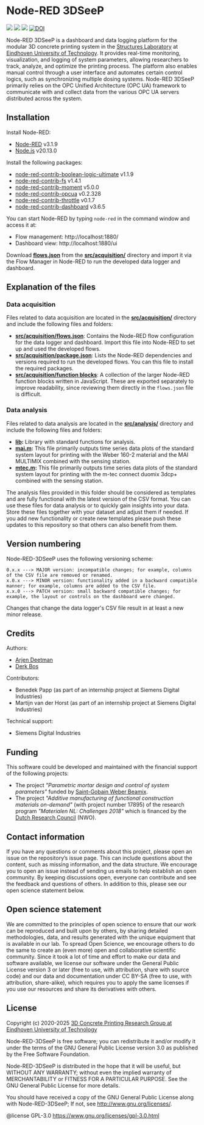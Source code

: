# Node-RED 3DSeeP

<p align="left"> 
  <img src="https://img.shields.io/github/v/release/3DCP-TUe/Node-RED-3DSeeP?label=stable">
  <img src="https://img.shields.io/github/v/release/3DCP-TUe/Node-RED-3DSeeP?label=latest&include_prereleases">
  <img src="https://img.shields.io/github/license/3DCP-TUe/Node-RED-3DSeeP?">
  <a href="https://zenodo.org/doi/10.5281/zenodo.17278615"><img src="https://zenodo.org/badge/DOI/10.5281/zenodo.17278615.svg" alt="DOI"></a>
</p>

Node-RED 3DSeeP is a dashboard and data logging platform for the modular 3D concrete printing system in the [Structures Laboratory](https://www.tue.nl/en/research/research-labs/structures-laboratory) at [Eindhoven University of Technology](https://www.tue.nl/en/). It provides real-time monitoring, visualization, and logging of system parameters, allowing researchers to track, analyze, and optimize the printing process. The platform also enables manual control through a user interface and automates certain control logics, such as synchronizing multiple dosing systems. Node-RED 3DSeeP primarily relies on the OPC Unified Architecture (OPC UA) framework to communicate with and collect data from the various OPC UA servers distributed across the system.

## Installation

Install Node-RED:

- [Node-RED](https://nodered.org/) v3.1.9
- [Node.js](https://nodejs.org/en) v20.13.0

Install the following packages:

- [node-red-contrib-boolean-logic-ultimate](https://flows.nodered.org/node/node-red-contrib-boolean-logic-ultimate) v1.1.9
- [node-red-contrib-fs](https://flows.nodered.org/node/node-red-contrib-fs) v1.4.1
- [node-red-contrib-moment](https://flows.nodered.org/node/node-red-contrib-moment) v5.0.0
- [node-red-contrib-opcua](https://flows.nodered.org/node/node-red-contrib-opcua) v0.2.328
- [node-red-contrib-throttle](https://flows.nodered.org/node/node-red-contrib-throttle) v0.1.7
- [node-red-contrib-dashboard](https://flows.nodered.org/node/node-red-dashboard) v3.6.5

You can start Node-RED by typing `node-red` in the command window and access it at:

- Flow management: http://localhost:1880/
- Dashboard view: http://localhost:1880/ui

Download **[flows.json](src/acquisition/flows.json)** from the **[src/acquisition/](src/acquisition/)** directory and import it via the Flow Manager in Node-RED to run the developed data logger and dashboard.

## Explanation of the files

### Data acquisition

Files related to data acquisition are located in the **[src/acquisition/](src/acquisition/)** directory and include the following files and folders:

- **[src/acquisition/flows.json](src/acquisition/flows.json)**: Contains the Node-RED flow configuration for the data logger and dashboard. Import this file into Node-RED to set up and used the developed flows. 
- **[src/acquisition/package.json](src/acquisition/package.json)**: Lists the Node-RED dependencies and versions required to run the developed flows. You can this file to install the required packages. 
- **[src/acquisition/function blocks](src/acquisition/function%20blocks)**: A collection of the larger Node-RED function blocks written in JavaScript. These are exported separately to improve readability, since reviewing them directly in the `flows.json` file is difficult.
 
### Data analysis

Files related to data analysis are located in the **[src/analysis/](src/analysis/)** directory and include the following files and folders:

- **[lib](src/analysis/lib):** Library with standard functions for analysis. 
- **[mai.m](src/analysis/mai.m):** This file primarily outputs time series data plots of the standard system layout for printing with the Weber 160-2 material and the MAI MULTIMIX combined with the sensing station.
- **[mtec.m](src/analysis/mtec.m):** This file primarily outputs time series data plots of the standard system layout for printing with the m-tec connect duomix 3dcp+ combined with the sensing station.

The analysis files provided in this folder should be considered as templates and are fully functional with the latest version of the CSV format. You can use these files for data analysis or to quickly gain insights into your data. Store these files together with your dataset and adjust them if needed. If you add new functionality or create new templates please push these updates to this repository so that others can also benefit from them.

## Version numbering

Node-RED-3DSeeP uses the following versioning scheme: 

```
0.x.x ---> MAJOR version: incompatible changes; for example, columns of the CSV file are removed or renamed. 
x.0.x ---> MINOR version: functionality added in a backward compatible manner; for example, columns are added to the CSV file. 
x.x.0 ---> PATCH version: small backward compatible changes; for example, the layout or controls on the dashboard were changed. 
```

Changes that change the data logger's CSV file result in at least a new minor release. 

## Credits

Authors: 
- [Arjen Deetman](https://research.tue.nl/en/persons/arjen-deetman)
- [Derk Bos](https://research.tue.nl/en/persons/derk-h-bos)

Contributors:
- Benedek Papp (as part of an internship project at Siemens Digital Industries)
- Martijn van der Horst (as part of an internship project at Siemens Digital Industries)

Technical support:
- Siemens Digital Industries

## Funding

This software could be developed and maintained with the financial support of the following projects:
- The project _"Parametric mortar design and control of system parameters"_ funded by [Saint-Gobain Weber Beamix](https://www.nl.weber/).
- The project _"Additive manufacturing of functional construction materials on-demand"_ (with project number 17895) of the research program _"Materialen NL: Challenges 2018"_ which is financed by the [Dutch Research Council](https://www.nwo.nl/en) (NWO).

## Contact information

If you have any questions or comments about this project, please open an issue on the repository’s issue page. This can include questions about the content, such as missing information, and the data structure. We encourage you to open an issue instead of sending us emails to help establish an open community. By keeping discussions open, everyone can contribute and see the feedback and questions of others. In addition to this, please see our open science statement below.

## Open science statement

We are committed to the principles of open science to ensure that our work can be reproduced and built upon by others, by sharing detailed methodologies, data, and results generated with the unique equipment that is available in our lab. To spread Open Science, we encourage others to do the same to create an (even more) open and collaborative scientific community. 
Since it took a lot of time and effort to make our data and software available, we license our software under the General Public License version 3 or later (free to use, with attribution, share with source code) and our data and documentation under CC BY-SA (free to use, with attribution, share-alike), which requires you to apply the same licenses if you use our resources and share its derivatives with others.

## License

Copyright (c) 2020-2025 [3D Concrete Printing Research Group at Eindhoven University of Technology](https://www.tue.nl/en/research/research-groups/structural-engineering-and-design/3d-concrete-printing)

Node-RED-3DSeeP is free software; you can redistribute it and/or modify it under the terms of the GNU General Public License version 3.0 as published by the Free Software Foundation. 

Node-RED-3DSeeP is distributed in the hope that it will be useful, but WITHOUT ANY WARRANTY; without even the implied warranty of MERCHANTABILITY or FITNESS FOR A PARTICULAR PURPOSE. See the GNU General Public License for more details.

You should have received a copy of the GNU General Public License along with Node-RED-3DSeeP; If not, see <http://www.gnu.org/licenses/>.

@license GPL-3.0 <https://www.gnu.org/licenses/gpl-3.0.html>
